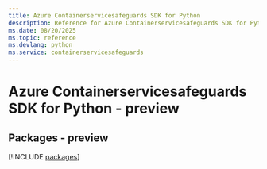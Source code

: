 ```yaml
---
title: Azure Containerservicesafeguards SDK for Python
description: Reference for Azure Containerservicesafeguards SDK for Python
ms.date: 08/20/2025
ms.topic: reference
ms.devlang: python
ms.service: containerservicesafeguards
---
```

# Azure Containerservicesafeguards SDK for Python - preview
## Packages - preview
[!INCLUDE [packages](containerservicesafeguards-index.md)]